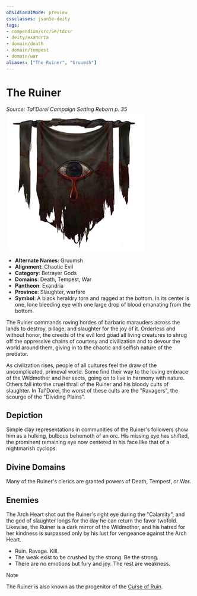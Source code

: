 ```yaml
---
obsidianUIMode: preview
cssclasses: json5e-deity
tags:
- compendium/src/5e/tdcsr
- deity/exandria
- domain/death
- domain/tempest
- domain/war
aliases: ["The Ruiner", "Gruumsh"]
---
```

# The Ruiner
*Source: Tal'Dorei Campaign Setting Reborn p. 35* 
![A black heraldry torn and ...](https://raw.githubusercontent.com/5etools-mirror-3/5etools-img/main/deities/TDCSR/Ruiner.webp#symbol "A black heraldry torn and ragged at the bottom. In its center is one, lone bleeding eye with one large drop of blood emanating from the bottom.")

- **Alternate Names**: Gruumsh
- **Alignment**: Chaotic Evil
- **Category**: Betrayer Gods
- **Domains**: Death, Tempest, War
- **Pantheon**: Exandria
- **Province**: Slaughter, warfare
- **Symbol**: A black heraldry torn and ragged at the bottom. In its center is one, lone bleeding eye with one large drop of blood emanating from the bottom.

The Ruiner commands roving hordes of barbaric marauders across the lands to destroy, pillage, and slaughter for the joy of it. Orderless and without honor, the creeds of the evil lord goad all living creatures to shrug off the oppressive chains of courtesy and civilization and to devour the world around them, giving in to the chaotic and selfish nature of the predator.

As civilization rises, people of all cultures feel the draw of the uncomplicated, primeval world. Some find their way to the loving embrace of the Wildmother and her sects, going on to live in harmony with nature. Others fall into the cruel thrall of the Ruiner and his bloody cults of slaughter. In Tal'Dorei, the worst of these cults are the "Ravagers", the scourge of the "Dividing Plains".

## Depiction

Simple clay representations in communities of the Ruiner's followers show him as a hulking, bulbous behemoth of an orc. His missing eye has shifted, the prominent remaining eye now centered in his face like that of a nightmarish cyclops.

## Divine Domains

Many of the Ruiner's clerics are granted powers of Death, Tempest, or War.

## Enemies

The Arch Heart shot out the Ruiner's right eye during the "Calamity", and the god of slaughter longs for the day he can return the favor twofold. Likewise, the Ruiner is a dark mirror of the Wildmother, and his hatred for her kindness is surpassed only by his lust for vengeance against the Arch Heart.

- Ruin. Ravage. Kill.  
- The weak exist to be crushed by the strong. Be the strong.  
- There are no emotions but fury and joy. The rest are weakness.  

> [!note]
> The Ruiner is also known as the progenitor of the [Curse of Ruin](Mechanics/rewards/curse-of-ruin-tdcsr.md).